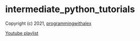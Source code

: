 # intermediate_python_tutorials

Copyright (c) 2021, [programmingwithalex](https://github.com/programmingwithalex)

[Youtube playlist](https://www.youtube.com/watch?v=IHEu6WTnDto&list=PL0dOL8Z7pG3I9QVAyxXHClXUY8P_Qddv9&index=1)
